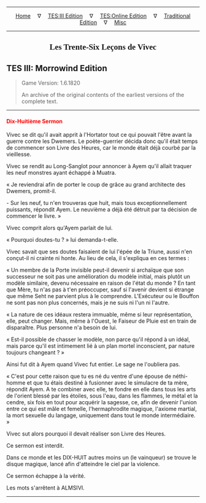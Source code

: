 
---

<!-- Jekyll Page Links -->

<center>
<a href="../../../../index.html">Home</a>
&emsp;&nabla;&emsp;
<a href="../../../index-tes3.html">TES:III Edition</a>
&emsp;&nabla;&emsp;
<a href="../../../index-teso.html">TES:Online Edition</a>
&emsp;&nabla;&emsp;
<a href="../../../index-traditional.html">Traditional Edition</a>
&emsp;&nabla;&emsp;
<a href="../../../index-misc.html">Misc</a>
</center>

<!-- Markdown Body Below: -->

---

<center>
<h2><span style="font-family:Georgia">Les Trente-Six Leçons de Vivec</span></h2>
</center>

## TES III: Morrowind Edition

> Game Version: 1.6.1820
>
> An archive of the original contents of the earliest versions of the complete text.

---

#### <span style="color:red">Dix-Huitième Sermon</span>

Vivec se dit qu'il avait apprit à l'Hortator tout ce qui pouvait l'être avant la guerre contre les Dwemers. Le poète-guerrier décida donc qu'il était temps de commencer son Livre des Heures, car le monde était déjà courbé par la vieillesse.

Vivec se rendit au Long-Sanglot pour annoncer à Ayem qu'il allait traquer les neuf monstres ayant échappé à Muatra.

« Je reviendrai afin de porter le coup de grâce au grand architecte des Dwemers, promit-il.

\- Sur les neuf, tu n'en trouveras que huit, mais tous exceptionnellement puissants, répondit Ayem. Le neuvième a déjà été détruit par ta décision de commencer le livre. »

Vivec comprit alors qu'Ayem parlait de lui.

« Pourquoi doutes-tu ? » lui demanda-t-elle.

Vivec savait que ses doutes faisaient de lui l'épée de la Triune, aussi n'en conçut-il ni crainte ni honte. Au lieu de cela, il s'expliqua en ces termes :

« Un membre de la Porte invisible peut-il devenir si archaïque que son successeur ne soit pas une amélioration du modèle initial, mais plutôt un modèle similaire, devenu nécessaire en raison de l'état du monde ? En tant que Mère, tu n'as pas à t'en préoccuper, sauf si l'avenir devient si étrange que même Seht ne parvient plus à le comprendre. L'Exécuteur ou le Bouffon ne sont pas non plus concernés, mais je ne suis ni l'un ni l'autre.

« La nature de ces idéaux restera immuable, même si leur représentation, elle, peut changer. Mais, même à l'Ouest, le Faiseur de Pluie est en train de disparaître. Plus personne n'a besoin de lui.

« Est-il possible de chasser le modèle, non parce qu'il répond à un idéal, mais parce qu'il est intimement lié à un plan mortel inconscient, par nature toujours changeant ? »

Ainsi fut dit à Ayem quand Vivec fut entier. Le sage ne l'oubliera pas.

« C'est pour cette raison que tu es né du ventre d'une épouse de néthi-homme et que tu étais destiné à fusionner avec le simulacre de ta mère, répondit Ayem. A te combiner avec elle, te fondre en elle dans tous les arts de l'orient blessé par les étoiles, sous l'eau, dans les flammes, le métal et la cendre, six fois en tout pour acquérir la sagesse, ce, afin de devenir l'union entre ce qui est mâle et femelle, l'hermaphrodite magique, l'axiome martial, la mort sexuelle du langage, uniquement dans tout le monde intermédiaire. »

Vivec sut alors pourquoi il devait réaliser son Livre des Heures.

Ce sermon est interdit.

Dans ce monde et les DIX-HUIT autres moins un (le vainqueur) se trouve le disque magique, lancé afin d'atteindre le ciel par la violence.

Ce sermon échappe à la vérité.

Les mots s'arrêtent à ALMSIVI.

---
